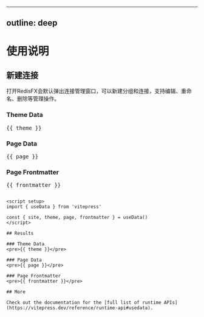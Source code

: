 <script setup>
import ImageWithTheme from '../.vitepress/components/ImageWithTheme.vue'
</script>
---
outline: deep
---

# 使用说明



## 新建连接
打开RedisFX会默认弹出连接管理窗口，可以新建分组和连接，支持编辑、重命名、删除等管理操作。
<ImageWithTheme 
  light-src="/png/manual/zh/new_connection.png"
  dark-src="/png/manual/zh/new_connection_dark.png"
  alt="连接示例"
   margin="10px 30px 10px 30px"
/>

### Theme Data
<pre>{{ theme }}</pre>

### Page Data
<pre>{{ page }}</pre>

### Page Frontmatter
<pre>{{ frontmatter }}</pre>
```

<script setup>
import { useData } from 'vitepress'

const { site, theme, page, frontmatter } = useData()
</script>

## Results

### Theme Data
<pre>{{ theme }}</pre>

### Page Data
<pre>{{ page }}</pre>

### Page Frontmatter
<pre>{{ frontmatter }}</pre>

## More

Check out the documentation for the [full list of runtime APIs](https://vitepress.dev/reference/runtime-api#usedata).
